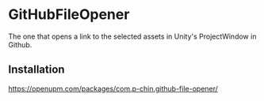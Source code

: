# GitHubFileOpener
The one that opens a link to the selected assets in Unity's ProjectWindow in Github.

## Installation

https://openupm.com/packages/com.p-chin.github-file-opener/
